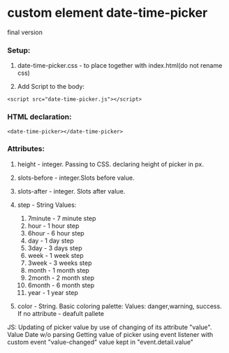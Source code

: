 
#  custom element date-time-picker
final version

 ### Setup:
  1. date-time-picker.css - to place together with index.html(do not rename css)</p>
  2. Add Script to the body:
     
    <script src="date-time-picker.js"></script>


### HTML declaration:

    <date-time-picker></date-time-picker>
    

### Attributes:
   1. height - integer. Passing to CSS. declaring height of picker in px.
   2. slots-before - integer.Slots before value.
   3. slots-after - integer. Slots after value.
   4. step - String Values:
                    
      1. 7minute - 7 minute step
      2. hour - 1 hour step
      3. 6hour - 6 hour step
      4. day  - 1 day step
      5. 3day - 3 days step
      6. week - 1 week step
      7. 3week - 3 weeks step
      8. month - 1 month step
      9. 2month - 2 month step
      10. 6month - 6 month step
      11. year - 1 year step
                    
        
   5. color - String. Basic coloring palette: Values: danger,warning, success. If no attribute - deafult pallete
   
   
JS:
Updating of picker value by use of changing of its attribute "value". Value Date w/o parsing
Getting value of picker using event listener with custom event "value-changed" value kept in "event.detail.value"


